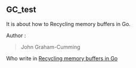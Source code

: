 ## GC_test

It is about how to Recycling memory buffers in Go.


Author : 

> John Graham-Cumming

Who write in [Recycling memory buffers in Go](https://blog.cloudflare.com/recycling-memory-buffers-in-go/)